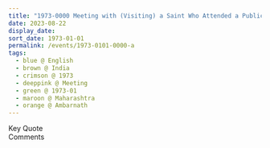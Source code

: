 ```yaml
---
title: "1973-0000 Meeting with (Visiting) a Saint Who Attended a Public Program in Mumbai, Āśhram (Cave), Ambarnath (near Thane), Maharashtra, India"
date: 2023-08-22
display_date: 
sort_date: 1973-01-01
permalink: /events/1973-0101-0000-a
tags:
  - blue @ English
  - brown @ India
  - crimson @ 1973
  - deeppink @ Meeting
  - green @ 1973-01
  - maroon @ Maharashtra
  - orange @ Ambarnath
---
```


<wave-list>
  <list-title color="green" width="75">Key Quote</list-title>
  <list-item color="BlanchedAlmond"  width="200"></list-item>
  <list-item color="Lavender"></list-item>
  <list-item color="BlanchedAlmond"></list-item>
</wave-list>

<br>

<wave-list>
  <list-title color="green" width="75">Comments</list-title>
  <list-item color="BlanchedAlmond"  width="200"></list-item>
  <list-item color="Lavender"></list-item>
  <list-item color="BlanchedAlmond"></list-item>
</wave-list>